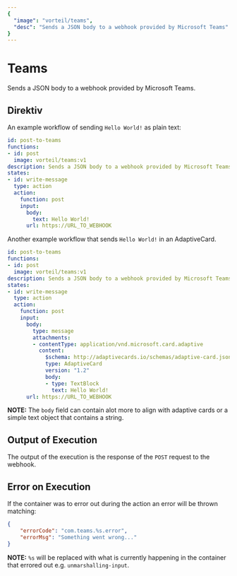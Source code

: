 ```yaml
---
{
  "image": "vorteil/teams",
  "desc": "Sends a JSON body to a webhook provided by Microsoft Teams"
}
---
```


# Teams

Sends a JSON body to a webhook provided by Microsoft Teams.

## Direktiv

An example workflow of sending `Hello World!` as plain text:

```yaml
id: post-to-teams
functions:
- id: post
  image: vorteil/teams:v1
description: Sends a JSON body to a webhook provided by Microsoft Teams.
states:
- id: write-message
  type: action
  action:
    function: post
    input:
      body:
        text: Hello World!
      url: https://URL_TO_WEBHOOK
```

Another example workflow that sends `Hello World!` in an AdaptiveCard.

```yaml
id: post-to-teams
functions:
- id: post
  image: vorteil/teams:v1
description: Sends a JSON body to a webhook provided by Microsoft Teams.
states:
- id: write-message
  type: action
  action:
    function: post
    input:
      body:
        type: message
        attachments:
        - contentType: application/vnd.microsoft.card.adaptive
          content:
            $schema: http://adaptivecards.io/schemas/adaptive-card.json
            type: AdaptiveCard
            version: "1.2"
            body:
            - type: TextBlock
              text: Hello World!
      url: https://URL_TO_WEBHOOK
```


**NOTE:** The `body` field can contain alot more to align with adaptive cards or a simple text object that contains a string.

## Output of Execution

The output of the execution is the response of the `POST` request to the webhook.

## Error on Execution

If the container was to error out during the action an error will be thrown matching:

```json
{
    "errorCode": "com.teams.%s.error",
    "errorMsg": "Something went wrong..."
}
```

**NOTE:** `%s` will be replaced with what is currently happening in the container that errored out e.g. `unmarshalling-input`.